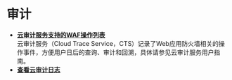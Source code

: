 # 审计<a name="waf_01_0058"></a>

-   **[云审计服务支持的WAF操作列表](云审计服务支持的WAF操作列表.md)**  
云审计服务（Cloud Trace Service，CTS）记录了Web应用防火墙相关的操作事件，方便用户日后的查询、审计和回溯，具体请参见云审计服务用户指南。
-   **[查看云审计日志](查看云审计日志.md)**  

